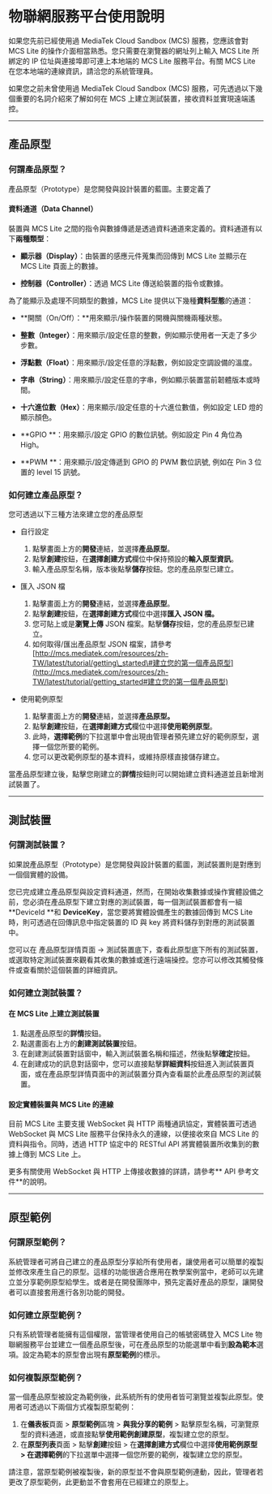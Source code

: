 # 物聯網服務平台使用說明

如果您先前已經使用過 MediaTek Cloud Sandbox \(MCS\) 服務，您應該會對 MCS Lite 的操作介面相當熟悉。您只需要在瀏覽器的網址列上輸入 MCS Lite 所綁定的 IP 位址與連接埠即可連上本地端的 MCS Lite 服務平台。有關 MCS Lite 在您本地端的連線資訊，請洽您的系統管理員。

如果您之前未曾使用過 MediaTek Cloud Sandbox \(MCS\) 服務，可先透過以下幾個重要的名詞介紹來了解如何在 MCS 上建立測試裝置，接收資料並實現遠端遙控。

---

## 產品原型

### 何謂產品原型？

產品原型（Prototype）是您開發與設計裝置的藍圖。主要定義了

#### **資料通道（Data Channel）**

裝置與 MCS Lite 之間的指令與數據傳遞是透過資料通道來定義的。資料通道有以下**兩種類型**：

* **顯示器（Display）**：由裝置的感應元件蒐集而回傳到 MCS Lite 並顯示在 MCS Lite 頁面上的數據。

* **控制器（Controller）**：透過 MCS Lite 傳送給裝置的指令或數據。

為了能顯示及處理不同類型的數據，MCS Lite 提供以下幾種**資料型態**的通道：

* **開關（On/Off）：**用來顯示/操作裝置的開機與關機兩種狀態。

* **整數（Integer）**：用來顯示/設定任意的整數，例如顯示使用者一天走了多少步數。

* **浮點數（Float）**：用來顯示/設定任意的浮點數，例如設定空調設備的溫度。

* **字串（String）**：用來顯示/設定任意的字串，例如顯示裝置當前韌體版本或時間。

* **十六進位數（Hex）**：用來顯示/設定任意的十六進位數值，例如設定 LED 燈的顯示顏色。

* **GPIO **：用來顯示/設定 GPIO 的數位訊號。例如設定 Pin 4 角位為 High。

* **PWM **：用來顯示/設定傳遞到 GPIO 的 PWM 數位訊號, 例如在 Pin 3 位置的 level 15 訊號。

### 如何建立產品原型？

您可透過以下三種方法來建立您的產品原型

* 自行設定
  1. 點擊畫面上方的**開發**連結，並選擇**產品原型**。
  2. 點擊**創建**按鈕，在**選擇創建方式**欄位中保持預設的**輸入原型資訊**。
  3. 輸入產品原型名稱，版本後點擊**儲存**按鈕。您的產品原型已建立。
* 匯入 JSON 檔  
  1. 點擊畫面上方的**開發**連結，並選擇**產品原型**。  
  2. 點擊**創建**按鈕，在**選擇創建方式**欄位中選擇**匯入 JSON 檔。**  
  3. 您可貼上或是**瀏覽上傳** JSON 檔案。點擊**儲存**按鈕，您的產品原型已建立。  
  4. 如何取得/匯出產品原型 JSON 檔案，請參考 [http://mcs.mediatek.com/resources/zh-TW/latest/tutorial/getting\_started\#建立您的第一個產品原型](http://mcs.mediatek.com/resources/zh-TW/latest/tutorial/getting_started#建立您的第一個產品原型)

* 使用範例原型  
  1. 點擊畫面上方的**開發**連結，並選擇**產品原型。**  
  2. 點擊**創建**按鈕，在**選擇創建方式**欄位中選擇**使用範例原型**。  
  3. 此時，**選擇範例**的下拉選單中會出現由管理者預先建立好的範例原型，選擇一個您所要的範例。  
  4. 您可以更改範例原型的基本資料，或維持原樣直接儲存建立。

當產品原型建立後，點擊您剛建立的**詳情**按鈕則可以開始建立資料通道並且新增測試裝置了。

---

## 測試裝置

### 何謂測試裝置？

如果說產品原型（Prototype）是您開發與設計裝置的藍圖，測試裝置則是對應到一個個實體的設備。

您已完成建立產品原型與設定資料通道，然而，在開始收集數據或操作實體設備之前，您必須在產品原型下建立對應的測試裝置，每一個測試裝置都會有一組 **DeviceId **和 **DeviceKey**，當您要將實體設備產生的數據回傳到 MCS Lite 時，則可透過在回傳訊息中指定裝置的 ID 與 key 將資料儲存到對應的測試裝置中。

您可以在 產品原型詳情頁面 -&gt; 測試裝置底下，查看此原型底下所有的測試裝置，或選取特定測試裝置來觀看其收集的數據或進行遠端操控。您亦可以修改其觸發條件或查看關於這個裝置的詳細資訊。

### 如何建立測試裝置？

#### 在 MCS Lite 上建立測試裝置

1. 點選產品原型的**詳情**按鈕。
2. 點選畫面右上方的**創建測試裝置**按鈕。
3. 在創建測試裝置對話窗中，輸入測試裝置名稱和描述，然後點擊**確定**按鈕。
4. 在創建成功的訊息對話窗中，您可以直接點擊**詳細資料**按鈕進入測試裝置頁面，或在產品原型詳情頁面中的測試裝置分頁內查看屬於此產品原型的測試裝置。

#### 設定實體裝置與 MCS Lite 的連線

目前 MCS Lite 主要支援 WebSocket 與 HTTP 兩種通訊協定，實體裝置可透過 WebSocket 與 MCS Lite 服務平台保持永久的連線，以便接收來自 MCS Lite 的資料與指令。同時，透過 HTTP 協定中的 RESTful API 將實體裝置所收集到的數據上傳到 MCS Lite 上。

更多有關使用 WebSocket 與 HTTP 上傳接收數據的詳請，請參考** API 參考文件**的說明。

---

## 原型範例

### 何謂原型範例？

系統管理者可將自己建立的產品原型分享給所有使用者，讓使用者可以簡單的複製並修改來產生自己的原型。這樣的功能很適合應用在教學案例當中，老師可以先建立並分享範例原型給學生。或者是在開發團隊中，預先定義好產品的原型，讓開發者可以直接套用進行各別功能的開發。

### 如何建立原型範例？

只有系統管理者能擁有這個權限，當管理者使用自己的帳號密碼登入 MCS Lite 物聯網服務平台並建立一個產品原型後，可在產品原型的功能選單中看到**設為範本**選項。設定為範本的原型會出現有**原型範例**的標示。

### 如何複製原型範例？

當一個產品原型被設定為範例後，此系統所有的使用者皆可瀏覽並複製此原型。使用者可透過以下兩個方式複製原型範例：

1. 在**儀表板**頁面 &gt; **原型範例**區塊 &gt; **與我分享的範例** &gt; 點擊原型名稱，可瀏覽原型的資料通道，或直接點擊**使用範例創建原型**，複製建立您的原型。
2. 在**原型列表**頁面 &gt; 點擊**創建**按鈕 &gt; 在**選擇創建方式**欄位中選擇**使用範例原型 **&gt; 在**選擇範例**的下拉選單中選擇一個您所要的範例，複製建立您的原型。

請注意，當原型範例被複製後，新的原型並不會與原型範例連動，因此，管理者若更改了原型範例，此更動並不會套用在已經建立的原型上。

